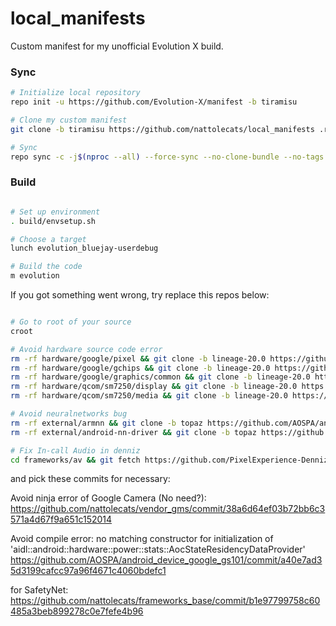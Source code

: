 # local_manifests
Custom manifest for my unofficial Evolution X build.

### Sync ###

```bash
# Initialize local repository
repo init -u https://github.com/Evolution-X/manifest -b tiramisu

# Clone my custom manifest
git clone -b tiramisu https://github.com/nattolecats/local_manifests .repo/local_manifests

# Sync
repo sync -c -j$(nproc --all) --force-sync --no-clone-bundle --no-tags

```

### Build ###

```bash

# Set up environment
. build/envsetup.sh

# Choose a target
lunch evolution_bluejay-userdebug

# Build the code
m evolution
```

If you got something went wrong, try replace this repos below:

```bash

# Go to root of your source
croot

# Avoid hardware source code error
rm -rf hardware/google/pixel && git clone -b lineage-20.0 https://github.com/LineageOS/android_hardware_google_pixel hardware/google/pixel
rm -rf hardware/google/gchips && git clone -b lineage-20.0 https://github.com/LineageOS/android_hardware_google_gchips hardware/google/gchips
rm -rf hardware/google/graphics/common && git clone -b lineage-20.0 https://github.com/LineageOS/android_hardware_google_graphics_common hardware/google/graphics/common
rm -rf hardware/qcom/sm7250/display && git clone -b lineage-20.0 https://github.com/LineageOS/android_hardware_qcom_sm7250_display hardware/qcom/sm7250/display
rm -rf hardware/qcom/sm7250/media && git clone -b lineage-20.0 https://github.com/LineageOS/android_hardware_qcom_sm7250_media hardware/qcom/sm7250/media

# Avoid neuralnetworks bug
rm -rf external/armnn && git clone -b topaz https://github.com/AOSPA/android_external_armnn external/armnn
rm -rf external/android-nn-driver && git clone -b topaz https://github.com/AOSPA/android_external_android-nn-driver external/android-nn-driver

# Fix In-call Audio in denniz
cd frameworks/av && git fetch https://github.com/PixelExperience-Denniz/frameworks_av c18c829a64e26e7d431903c09ba73ec2aaa905e3 && git cherry-pick FETCH_HEAD && cd -

```
and pick these commits for necessary:

Avoid ninja error of Google Camera (No need?): 
https://github.com/nattolecats/vendor_gms/commit/38a6d64ef03b72bb6c3571a4d67f9a651c152014

Avoid compile error: no matching constructor for initialization of 'aidl::android::hardware::power::stats::AocStateResidencyDataProvider'
https://github.com/AOSPA/android_device_google_gs101/commit/a40e7ad35d3199cafcc97a96f4671c4060bdefc1

for SafetyNet:
https://github.com/nattolecats/frameworks_base/commit/b1e97799758c60485a3beb899278c0e7fefe4b96
